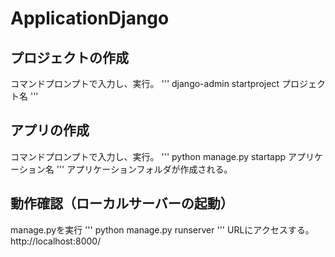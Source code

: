 # ApplicationDjango

## プロジェクトの作成
コマンドプロンプトで入力し、実行。
'''
django-admin startproject プロジェクト名
'''

## アプリの作成
コマンドプロンプトで入力し、実行。
'''
python manage.py startapp アプリケーション名
'''
アプリケーションフォルダが作成される。


## 動作確認（ローカルサーバーの起動）
manage.pyを実行
'''
python manage.py runserver
'''
URLにアクセスする。
http://localhost:8000/
